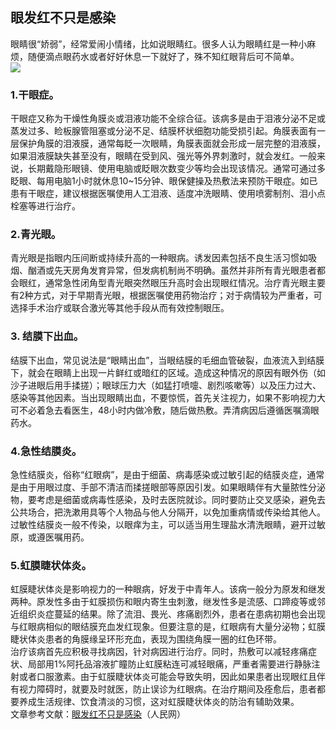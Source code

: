 ## 眼发红不只是感染  
眼睛很“娇弱”，经常爱闹小情绪，比如说眼睛红。很多人认为眼睛红是一种小麻烦，随便滴点眼药水或者好好休息一下就好了，殊不知红眼背后可不简单。  
![](http://cdncms.v-keep.cn/wp-content/uploads/2020/02/201906091560060581210580-1024x575.jpg)  
### 1.干眼症。  
干眼症又称为干燥性角膜炎或泪液功能不全综合征。该病多是由于泪液分泌不足或蒸发过多、睑板腺管阻塞或分泌不足、结膜杯状细胞功能受损引起。角膜表面有一层保护角膜的泪液膜，通常每眨一次眼睛，角膜表面就会形成一层完整的泪液膜，如果泪液膜缺失甚至没有，眼睛在受到风、强光等外界刺激时，就会发红。一般来说，长期戴隐形眼镜、使用电脑或眨眼次数变少等均会出现该情况。通常可通过多眨眼、每用电脑1小时就休息10~15分钟、眼保健操及热敷法来预防干眼症。如已患有干眼症，建议根据医嘱使用人工泪液、适度冲洗眼睛、使用喷雾制剂、泪小点栓塞等进行治疗。  
### 2.青光眼。  
青光眼是指眼内压间断或持续升高的一种眼病。诱发因素包括不良生活习惯如吸烟、酗酒或先天房角发育异常，但发病机制尚不明确。虽然并非所有青光眼患者都会眼红，通常急性闭角型青光眼突然眼压升高时会出现眼红情况。治疗青光眼主要有2种方式，对于早期青光眼，根据医嘱使用药物治疗；对于病情较为严重者，可选择手术治疗或联合激光等其他手段从而有效控制眼压。  
### 3. 结膜下出血。  
结膜下出血，常见说法是“眼睛出血”，当眼结膜的毛细血管破裂，血液流入到结膜下，就会在眼睛上出现一片鲜红或暗红的区域。造成这种情况的原因有眼外伤（如沙子进眼后用手揉搓）；眼球压力大（如猛打喷嚏、剧烈咳嗽等）以及压力过大、感染等其他因素。当出现眼睛出血，不要惊慌，首先关注视力，如果不影响视力大可不必着急去看医生，48小时内做冷敷，随后做热敷。弄清病因后遵循医嘱滴眼药水。  
### 4.急性结膜炎。  
急性结膜炎，俗称“红眼病”，是由于细菌、病毒感染或过敏引起的结膜炎症，通常是由于用眼过度、手部不清洁而揉搓眼部等原因引发。如果眼睛伴有大量脓性分泌物，要考虑是细菌或病毒性感染，及时去医院就诊。同时要防止交叉感染，避免去公共场合，把洗漱用具等个人物品与他人分隔开，以免加重病情或传染给其他人。过敏性结膜炎一般不传染，以眼痒为主，可以适当用生理盐水清洗眼睛，避开过敏原，或遵医嘱用药。  
### 5.虹膜睫状体炎。  
虹膜睫状体炎是影响视力的一种眼病，好发于中青年人。该病一般分为原发和继发两种。原发性多由于虹膜损伤和眼内寄生虫刺激，继发性多是流感、口蹄疫等或邻近组织炎症蔓延的结果。除了流泪、畏光、疼痛剧烈外，患者在患病初期也会出现与红眼病相似的眼结膜充血发红现象。但要注意的是，红眼病有大量分泌物；虹膜睫状体炎患者的角膜缘呈环形充血，表现为围绕角膜一圈的红色环带。  
治疗该病首先应积极寻找病因，针对病因进行治疗。同时，热敷可以减轻疼痛症状、局部用1%阿托品溶液扩瞳防止虹膜粘连可减轻眼痛，严重者需要进行静脉注射或者口服激素。由于虹膜睫状体炎可能会导致失明，因此如果患者出现眼红且伴有视力障碍时，就要及时就医，防止误诊为红眼病。在治疗期间及痊愈后，患者都要养成生活规律、饮食清淡的习惯，这对虹膜睫状体炎的防治有辅助效果。  
文章参考文献：<a href="http://hn.people.com.cn/n2/2019/0506/c371273-32908616.html">眼发红不只是感染</a>（人民网）  
